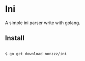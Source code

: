 # Ini

A simple ini parser write with golang.

## Install

```bash

$ go get download nonzzz/ini

```

